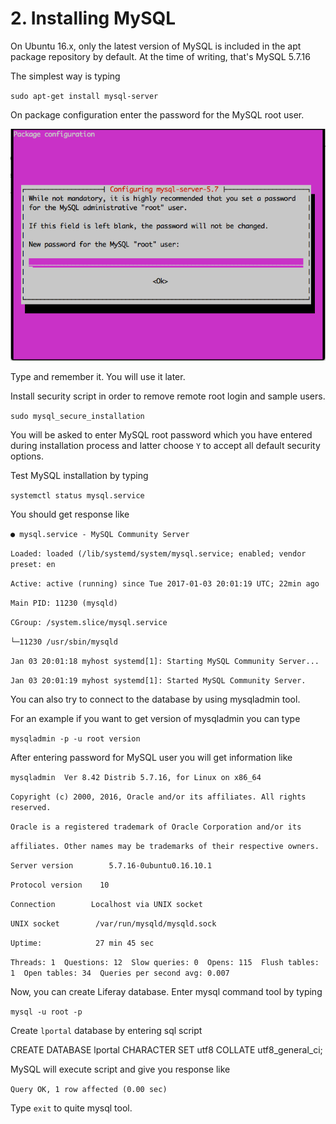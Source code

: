 # 2. Installing MySQL

On Ubuntu 16.x, only the latest version of MySQL is included in the apt package repository by default. At the time of writing, that's MySQL 5.7.16

The simplest way is typing

`sudo apt-get install mysql-server`

On package configuration enter the password for the MySQL root user.

![](assets/mysql_pass.png)

Type and remember it. You will use it later.

Install security script in order to remove remote root login and sample users.

`sudo mysql_secure_installation`

You will be asked to enter MySQL root password which you have entered during installation process and latter choose `Y` to accept all default security options.

Test MySQL installation by typing

`systemctl status mysql.service`

You should get response like

`● mysql.service - MySQL Community Server`

`Loaded: loaded (/lib/systemd/system/mysql.service; enabled; vendor preset: en`

`Active: active (running) since Tue 2017-01-03 20:01:19 UTC; 22min ago`

`Main PID: 11230 (mysqld)`

`CGroup: /system.slice/mysql.service`

`└─11230 /usr/sbin/mysqld`

`Jan 03 20:01:18 myhost systemd[1]: Starting MySQL Community Server...`

`Jan 03 20:01:19 myhost systemd[1]: Started MySQL Community Server.`

You can also try to connect to the database by using mysqladmin tool.

For an example if you want to get version of mysqladmin you can type

`mysqladmin -p -u root version`

After entering password for MySQL user you will get information like

`mysqladmin  Ver 8.42 Distrib 5.7.16, for Linux on x86_64`

`Copyright (c) 2000, 2016, Oracle and/or its affiliates. All rights reserved.`

`Oracle is a registered trademark of Oracle Corporation and/or its`

`affiliates. Other names may be trademarks of their respective owners.`

`Server version        5.7.16-0ubuntu0.16.10.1`

`Protocol version    10`

`Connection        Localhost via UNIX socket`

`UNIX socket        /var/run/mysqld/mysqld.sock`

`Uptime:            27 min 45 sec`

`Threads: 1  Questions: 12  Slow queries: 0  Opens: 115  Flush tables: 1  Open tables: 34  Queries per second avg: 0.007`

Now, you can create Liferay database. Enter mysql command tool by typing

`mysql -u root -p`

Create `lportal` database by entering sql script

CREATE DATABASE lportal CHARACTER SET utf8 COLLATE utf8\_general\_ci;

MySQL will execute script and give you response like

`Query OK, 1 row affected (0.00 sec)`

Type `exit` to quite mysql tool.



